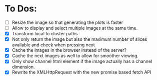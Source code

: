 # To Dos:
-[ ] Resize the image so that generating the plots is faster
-[ ] Allow to display and select multiple images at the same time.
-[x] Transform local to cluster paths
-[x] Not only return the image but also the maximum number of slices available and check when pressing next
-[x] Cache the images in the browser instead of the server?
-[x] Cache the next images as well to allow for smoother viewing.
-[x] Only show channel html element if the image actually has a channel dimension.
-[x] Rewrite the XMLHttpRequest with the new promise based fetch API